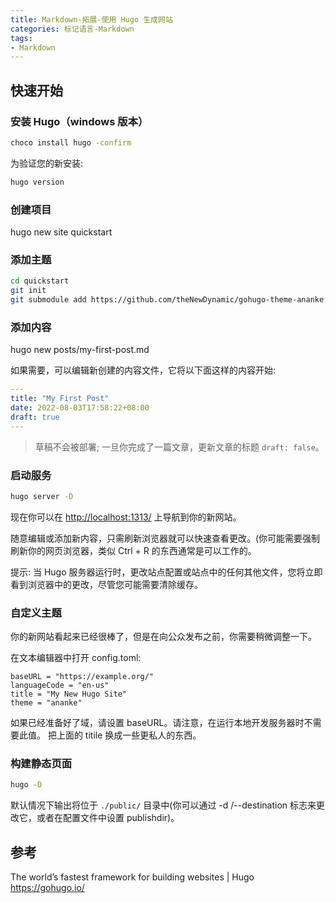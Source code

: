 ```yaml
---
title: Markdown-拓展-使用 Hugo 生成网站
categories: 标记语言-Markdown
tags:
- Markdown
---
```


## 快速开始

### 安装 Hugo（windows 版本）

```sh
choco install hugo -confirm
```

为验证您的新安装:

```sh
hugo version
```

### 创建项目

hugo new site quickstart

### 添加主题

```sh
cd quickstart
git init
git submodule add https://github.com/theNewDynamic/gohugo-theme-ananke.git themes/ananke
```

### 添加内容

hugo new posts/my-first-post.md

如果需要，可以编辑新创建的内容文件，它将以下面这样的内容开始:

```yml
---
title: "My First Post"
date: 2022-08-03T17:58:22+08:00
draft: true
---
```

> 草稿不会被部署; 一旦你完成了一篇文章，更新文章的标题 `draft: false`。

### 启动服务

```sh
hugo server -D
```

现在你可以在 <http://localhost:1313/> 上导航到你的新网站。

随意编辑或添加新内容，只需刷新浏览器就可以快速查看更改。(你可能需要强制刷新你的网页浏览器，类似 Ctrl + R 的东西通常是可以工作的。

提示: 当 Hugo 服务器运行时，更改站点配置或站点中的任何其他文件，您将立即看到浏览器中的更改，尽管您可能需要清除缓存。

### 自定义主题

你的新网站看起来已经很棒了，但是在向公众发布之前，你需要稍微调整一下。

在文本编辑器中打开 config.toml:

```text
baseURL = "https://example.org/"
languageCode = "en-us"
title = "My New Hugo Site"
theme = "ananke"
```

如果已经准备好了域，请设置 baseURL。请注意，在运行本地开发服务器时不需要此值。
把上面的 titile 换成一些更私人的东西。

### 构建静态页面

```sh
hugo -D
```

默认情况下输出将位于 `./public/` 目录中(你可以通过 -d /--destination 标志来更改它，或者在配置文件中设置 publishdir)。

## 参考

The world’s fastest framework for building websites | Hugo
<https://gohugo.io/>
